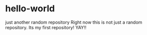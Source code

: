 # hello-world
just another random repository 
Right now this is not just a random repository.
Its my first repository! 
YAY!!

